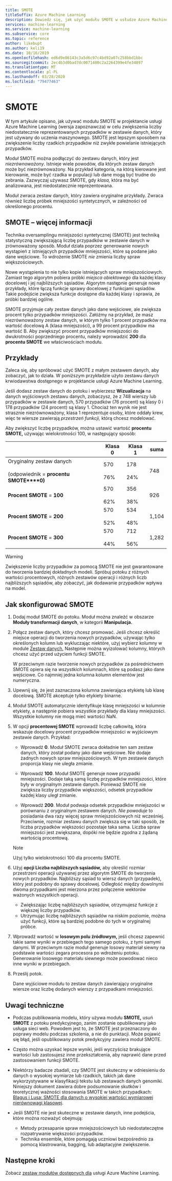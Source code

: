 ```yaml
---
title: SMOTE
titleSuffix: Azure Machine Learning
description: Dowiedz się, jak użyć modułu SMOTE w usłudze Azure Machine Learning, aby zwiększyć liczbę przykładów o niskiej częstości występowania w zestawie danych przy użyciu przesączenia.
services: machine-learning
ms.service: machine-learning
ms.subservice: core
ms.topic: reference
author: likebupt
ms.author: keli19
ms.date: 10/16/2019
ms.openlocfilehash: ed6d9e86143c3a5d6c97c4bd92a07c258bbd1bbc
ms.sourcegitcommit: 2ec4b3d0bad7dc0071400c2a2264399e4fe34897
ms.translationtype: MT
ms.contentlocale: pl-PL
ms.lasthandoff: 03/28/2020
ms.locfileid: "79477463"
---
```

# <a name="smote"></a>SMOTE

W tym artykule opisano, jak używać modułu SMOTE w projektancie usługi Azure Machine Learning (wersja zapoznawcza) w celu zwiększenia liczby niedostatecznie reprezentowanych przypadków w zestawie danych, który jest używany do uczenia maszynowego. SMOTE jest lepszym sposobem na zwiększenie liczby rzadkich przypadków niż zwykłe powielanie istniejących przypadków.  

Moduł SMOTE można podłączyć do zestawu danych, który jest *niezrównoważony*. Istnieje wiele powodów, dla których zestaw danych może być niezrównoważony. Na przykład kategoria, na którą kierowane jest kierowanie, może być rzadka w populacji lub dane mogą być trudne do zebrania. Zazwyczaj używasz SMOTE, gdy *klasa,* która ma być analizowana, jest niedostatecznie reprezentowana. 
  
Moduł zwraca zestaw danych, który zawiera oryginalne przykłady. Zwraca również liczbę próbek mniejszości syntetycznych, w zależności od określonego procentu.  
  
## <a name="more-about-smote"></a>SMOTE – więcej informacji

Technika oversamplingu mniejszości syntetycznej (SMOTE) jest techniką statystyczną zwiększającą liczbę przypadków w zestawie danych w zrównoważony sposób. Moduł działa poprzez generowanie nowych wystąpień z istniejących przypadków mniejszości, które są podane jako dane wejściowe. To wdrożenie SMOTE *nie* zmienia liczby spraw większościowych.

Nowe wystąpienia to nie tylko kopie istniejących spraw mniejszościowych. Zamiast tego algorytm pobiera próbki *miejsca obiektowego* dla każdej klasy docelowej i jej najbliższych sąsiadów. Algorytm następnie generuje nowe przykłady, które łączą funkcje sprawy docelowej z funkcjami sąsiadów. Takie podejście zwiększa funkcje dostępne dla każdej klasy i sprawia, że próbki bardziej ogólne.
  
SMOTE przyjmuje cały zestaw danych jako dane wejściowe, ale zwiększa procent tylko przypadków mniejszości. Załóżmy na przykład, że masz niezrównoważony zestaw danych, w którym tylko 1 procent przypadków ma wartość docelową A (klasa mniejszości), a 99 procent przypadków ma wartość B. Aby zwiększyć procent przypadków mniejszości do dwukrotności poprzedniego procentu, należy wprowadzić **200** dla **procentu SMOTE** we właściwościach modułu.  
  
## <a name="examples"></a>Przykłady  

Zaleca się, aby spróbować użyć SMOTE z małym zestawem danych, aby zobaczyć, jak to działa. W poniższym przykładzie użyto zestawu danych krwiodawstwa dostępnego w projektancie usługi Azure Machine Learning.
  
Jeśli dodasz zestaw danych do potoku i wybierzesz **Wizualizacja** na danych wyjściowych zestawu danych, zobaczysz, że z 748 wierszy lub przypadków w zestawie danych, 570 przypadków (76 procent) są klasy 0 i 178 przypadków (24 procent) są klasy 1. Chociaż ten wynik nie jest strasznie niezrównoważony, klasa 1 reprezentuje osoby, które oddały krew, więc te wiersze zawierają *przestrzeń funkcji,* którą chcesz modelować.
 
Aby zwiększyć liczbę przypadków, można ustawić wartość **procentu SMOTE,** używając wielokrotności 100, w następujący sposób:

||Klasa 0|Klasa 1|suma|  
|-|-------------|-------------|-----------|  
|Oryginalny zestaw danych<br /><br /> (odpowiednik =  **procentu SMOTE****0)**|570<br /><br /> 76%|178<br /><br /> 24%|748|  
|**Procent SMOTE** = **100**|570<br /><br /> 62%|356<br /><br /> 38%|926|  
|**Procent SMOTE** = **200**|570<br /><br /> 52%|534<br /><br /> 48%|1,104|  
|**Procent SMOTE** = **300**|570<br /><br /> 44%|712<br /><br /> 56%|1,282|  
  
> [!WARNING]
> Zwiększenie liczby przypadków za pomocą SMOTE nie jest gwarantowane do tworzenia bardziej dokładnych modeli. Spróbuj potoku z różnych wartości procentowych, różnych zestawów operacji i różnych liczb najbliższych sąsiadów, aby zobaczyć, jak dodawanie przypadków wpływa na model.  
  
## <a name="how-to-configure-smote"></a>Jak skonfigurować SMOTE
  
1.  Dodaj moduł SMOTE do potoku. Moduł można znaleźć w obszarze **Moduły transformacji danych**, w kategorii **Manipulacja.**

2. Połącz zestaw danych, który chcesz promować. Jeśli chcesz określić miejsce operacji do tworzenia nowych przypadków, używając tylko określonych kolumn lub wykluczając niektóre, użyj wybierz kolumny w module [Zestaw danych.](select-columns-in-dataset.md) Następnie można wyizolować kolumny, których chcesz użyć przed użyciem funkcji SMOTE.
  
    W przeciwnym razie tworzenie nowych przypadków za pośrednictwem SMOTE opiera się na *wszystkich* kolumnach, które są podasz jako dane wejściowe. Co najmniej jedna kolumna kolumn elementów jest numeryczna.
  
3.  Upewnij się, że jest zaznaczona kolumna zawierająca etykietę lub klasę docelową. SMOTE akceptuje tylko etykiety binarne.
  
4.  Moduł SMOTE automatycznie identyfikuje klasę mniejszości w kolumnie etykiety, a następnie pobiera wszystkie przykłady dla klasy mniejszości. Wszystkie kolumny nie mogą mieć wartości NaN.
  
5.  W opcji **procentowej SMOTE** wprowadź liczbę całkowitą, która wskazuje docelowy procent przypadków mniejszości w wyjściowym zestawie danych. Przykład:  
  
    - Wprowadź **0**. Moduł SMOTE zwraca dokładnie ten sam zestaw danych, który został podany jako dane wejściowe. Nie dodaje żadnych nowych spraw mniejszościowych. W tym zestawie danych proporcja klasy nie uległa zmianie.  
  
    - Wprowadź **100**. Moduł SMOTE generuje nowe przypadki mniejszości. Dodaje taką samą liczbę przypadków mniejszości, które były w oryginalnym zestawie danych. Ponieważ SMOTE nie zwiększa liczby przypadków większości, odsetek przypadków każdej klasy uległ zmianie.  
  
    - Wprowadź **200**. Moduł podwaja odsetek przypadków mniejszości w porównaniu z oryginalnym zestawem danych. *Nie powoduje* to posiadania dwa razy więcej spraw mniejszościowych niż wcześniej. Przeciwnie, rozmiar zestawu danych zwiększa się w taki sposób, że liczba przypadków większości pozostaje taka sama. Liczba spraw mniejszości jest zwiększana, dopóki nie będzie zgodna z żądaną wartością procentową.  
  
    > [!NOTE]
    > Użyj tylko wielokrotności 100 dla procentu SMOTE.

6.  Użyj **opcji Liczba najbliższych sąsiadów,** aby określić rozmiar przestrzeni operacji używanej przez algorytm SMOTE do tworzenia nowych przypadków. Najbliższy sąsiad to wiersz danych (przypadek), który jest podobny do sprawy docelowej. Odległość między dowolnymi dwoma przypadkami jest mierzona przez połączenie wektorów ważonych wszystkich operacji.  
  
    + Zwiększając liczbę najbliższych sąsiadów, otrzymujesz funkcje z większej liczby przypadków.
    + Utrzymując liczbę najbliższych sąsiadów na niskim poziomie, można użyć funkcji, które są bardziej podobne do tych w oryginalnej próbce.  
  
7. Wprowadź wartość w **losowym polu źródłowym,** jeśli chcesz zapewnić takie same wyniki w przebiegach tego samego potoku, z tymi samymi danymi. W przeciwnym razie moduł generuje losowy materiał siewny na podstawie wartości zegara procesora po wdrożeniu potoku. Generowanie losowego materiału siewnego może powodować nieco inne wyniki w przebiegach.

8. Prześlij potok.  
  
   Dane wyjściowe modułu to zestaw danych zawierający oryginalne wiersze oraz liczbę dodanych wierszy z przypadkami mniejszości.  

## <a name="technical-notes"></a>Uwagi techniczne

+ Podczas publikowania modelu, który używa modułu **SMOTE,** usuń **SMOTE** z potoku predykcyjnego, zanim zostanie opublikowany jako usługa sieci web. Powodem jest to, że SMOTE jest przeznaczony do poprawy modelu podczas szkolenia, a nie do punktacji. Może pojawić się błąd, jeśli opublikowany potok predykcyjny zawiera moduł SMOTE.

+ Często można uzyskać lepsze wyniki, jeśli wyczyścisz brakujące wartości lub zastosujesz inne przekształcenia, aby naprawić dane przed zastosowaniem funkcji SMOTE. 

+ Niektórzy badacze zbadali, czy SMOTE jest skuteczny w odniesieniu do danych o wysokiej wymiarze lub rzadkich, takich jak dane wykorzystywane w klasyfikacji tekstu lub zestawach danych genomiki. Niniejszy dokument zawiera dobre podsumowanie skutków i teoretycznej ważności stosowania SMOTE w takich przypadkach: [Blagus i Lusa: SMOTE dla danych o wysokiej wartości wymiarowej nierównowagi klasowej](https://bmcbioinformatics.biomedcentral.com/articles/10.1186/1471-2105-14-106).

+ Jeśli SMOTE nie jest skuteczne w zestawie danych, inne podejścia, które można rozważyć obejmują:
  + Metody przesapanie spraw mniejszościowych lub niedostateczętne rozpatrywanie większości przypadków.
  + Technika ensemble, które pomagają uczniowi bezpośrednio za pomocą klastrowania, bagging, lub adaptacyjne zwiększenie.


## <a name="next-steps"></a>Następne kroki

Zobacz [zestaw modułów dostępnych dla](module-reference.md) usługi Azure Machine Learning. 

